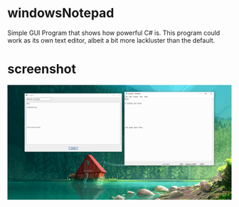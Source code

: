 # windowsNotepad
Simple GUI Program that shows how powerful C# is. This program could work as its own text editor, albeit a bit more lackluster than the default.

# screenshot
![screenshot of program](https://github.com/HaydenHildreth/windowsNotepad/blob/fe385968eec178748ea461333b00019a3d0c7b35/screenshots/notepad.png)
